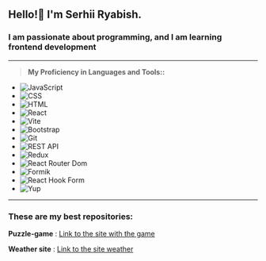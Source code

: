 ## Hello!👋 I'm Serhii Ryabish.
### I am passionate about programming, and I am learning frontend development
___
>**My Proficiency in Languages and Tools::**
   - ![JavaScript](https://img.shields.io/badge/JavaScript-ES6-yellow?colorA=yellow&colorB=gray)
   - ![CSS](https://img.shields.io/badge/CSS-3-orange?colorA=blue&colorB=green)
   - ![HTML](https://img.shields.io/badge/HTML-5-blue?colorA=orange&colorB=white)
   - ![React](https://img.shields.io/badge/-React-%2361DAFB?logo=react&logoColor=white)
   - ![Vite](https://img.shields.io/badge/-Vite-%23007ACC?logo=vite&logoColor=white)
   - ![Bootstrap](https://img.shields.io/badge/Bootstrap-5.3.0-purple?logo=bootstrap&logoColor=white)
   - ![Git](https://img.shields.io/badge/Git-F05032?logo=git&logoColor=white)
   - ![REST API](https://img.shields.io/badge/-REST%20API-green)
   - ![Redux](https://img.shields.io/badge/Redux-Toolkit-764ABC?logo=redux&logoColor=white&labelColor=764ABC&color=764ABC)
   - ![React Router Dom](https://img.shields.io/badge/React_Router_Dom-v6-blue?logo=react-router&labelColor=282c34)
   - ![Formik](https://img.shields.io/badge/Formik-v2.2.9-blue?logo=formik&labelColor=teal)
   - ![React Hook Form](https://img.shields.io/badge/React_Hook_Form-v7.16.5-blue?logo=react&labelColor=blue)
   - ![Yup](https://img.shields.io/badge/Yup-v0.32.11-purple)
___

### These are my best repositories:
**Puzzle-game** :
[Link to the site with the game](https://github.com/RSS-2000/Puzzle-game)

**Weather site** :
[Link to the site weather](https://github.com/RSS-777/weather-project)

